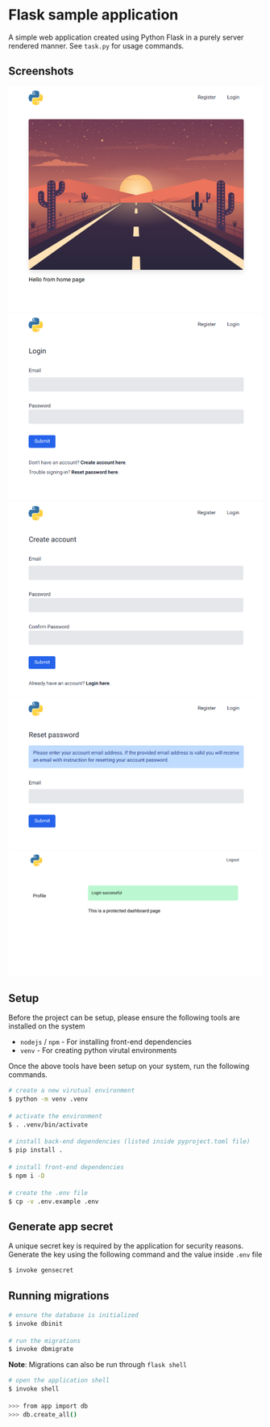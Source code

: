 # Flask sample application
A simple web application created using Python Flask in a purely server rendered manner. See `task.py` for usage commands.

## Screenshots
![Home](/screenshots/home.png)
![Login](/screenshots/login.png)
![Register](/screenshots/register.png)
![Reset Password](/screenshots/reset_password.png)
![Dashboard](/screenshots/dashboard.png)


## Setup
Before the project can be setup, please ensure the following tools are installed on the system
- `nodejs` / `npm` - For installing front-end dependencies
- `venv` - For creating python virutal environments

Once the above tools have been setup on your system, run the following commands.

```bash
# create a new virutual environment
$ python -m venv .venv

# activate the environment
$ . .venv/bin/activate

# install back-end dependencies (listed inside pyproject.toml file)
$ pip install .

# install front-end dependencies
$ npm i -D

# create the .env file
$ cp -v .env.example .env
```


## Generate app secret
A unique secret key is required by the application for security reasons. Generate
the key using the following command and the value inside `.env` file

```bash
$ invoke gensecret
```


## Running migrations 

```bash
# ensure the database is initialized
$ invoke dbinit

# run the migrations
$ invoke dbmigrate
```

**Note**: Migrations can also be run through ```flask shell```

```bash
# open the application shell
$ invoke shell

>>> from app import db
>>> db.create_all()
```